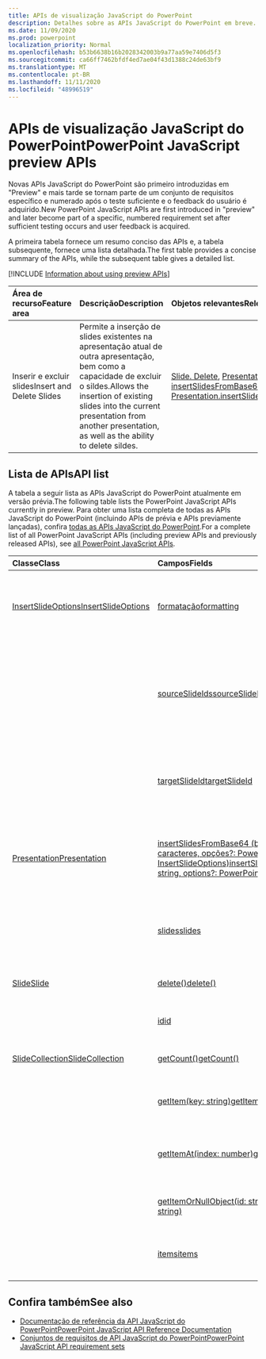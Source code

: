 ```yaml
---
title: APIs de visualização JavaScript do PowerPoint
description: Detalhes sobre as APIs JavaScript do PowerPoint em breve.
ms.date: 11/09/2020
ms.prod: powerpoint
localization_priority: Normal
ms.openlocfilehash: b53b6638b16b2028342003b9a77aa59e7406d5f3
ms.sourcegitcommit: ca66ff7462bfdf4ed7ae04f43d1388c24de63bf9
ms.translationtype: MT
ms.contentlocale: pt-BR
ms.lasthandoff: 11/11/2020
ms.locfileid: "48996519"
---
```

# <a name="powerpoint-javascript-preview-apis"></a><span data-ttu-id="7532c-103">APIs de visualização JavaScript do PowerPoint</span><span class="sxs-lookup"><span data-stu-id="7532c-103">PowerPoint JavaScript preview APIs</span></span>

<span data-ttu-id="7532c-104">Novas APIs JavaScript do PowerPoint são primeiro introduzidas em "Preview" e mais tarde se tornam parte de um conjunto de requisitos específico e numerado após o teste suficiente e o feedback do usuário é adquirido.</span><span class="sxs-lookup"><span data-stu-id="7532c-104">New PowerPoint JavaScript APIs are first introduced in "preview" and later become part of a specific, numbered requirement set after sufficient testing occurs and user feedback is acquired.</span></span>

<span data-ttu-id="7532c-105">A primeira tabela fornece um resumo conciso das APIs e, a tabela subsequente, fornece uma lista detalhada.</span><span class="sxs-lookup"><span data-stu-id="7532c-105">The first table provides a concise summary of the APIs, while the subsequent table gives a detailed list.</span></span>

[!INCLUDE [Information about using preview APIs](../../includes/using-preview-apis-host.md)]

| <span data-ttu-id="7532c-106">Área de recurso</span><span class="sxs-lookup"><span data-stu-id="7532c-106">Feature area</span></span> | <span data-ttu-id="7532c-107">Descrição</span><span class="sxs-lookup"><span data-stu-id="7532c-107">Description</span></span> | <span data-ttu-id="7532c-108">Objetos relevantes</span><span class="sxs-lookup"><span data-stu-id="7532c-108">Relevant objects</span></span> |
|:--- |:--- |:--- |
| <span data-ttu-id="7532c-109">Inserir e excluir slides</span><span class="sxs-lookup"><span data-stu-id="7532c-109">Insert and Delete Slides</span></span> | <span data-ttu-id="7532c-110">Permite a inserção de slides existentes na apresentação atual de outra apresentação, bem como a capacidade de excluir o sildes.</span><span class="sxs-lookup"><span data-stu-id="7532c-110">Allows the insertion of existing slides into the current presentation from another presentation, as well as the ability to delete sildes.</span></span> | <span data-ttu-id="7532c-111">[Slide. Delete](/javascript/api/powerpoint/powerpoint.slide#delete--), [Presentation. insertSlidesFromBase64](/javascript/api/powerpoint/powerpoint.presentation#insertslidesfrombase64-base64file--options-)</span><span class="sxs-lookup"><span data-stu-id="7532c-111">[Slide.delete](/javascript/api/powerpoint/powerpoint.slide#delete--), [Presentation.insertSlidesFromBase64](/javascript/api/powerpoint/powerpoint.presentation#insertslidesfrombase64-base64file--options-)</span></span>|

## <a name="api-list"></a><span data-ttu-id="7532c-112">Lista de APIs</span><span class="sxs-lookup"><span data-stu-id="7532c-112">API list</span></span>

<span data-ttu-id="7532c-113">A tabela a seguir lista as APIs JavaScript do PowerPoint atualmente em versão prévia.</span><span class="sxs-lookup"><span data-stu-id="7532c-113">The following table lists the PowerPoint JavaScript APIs currently in preview.</span></span> <span data-ttu-id="7532c-114">Para obter uma lista completa de todas as APIs JavaScript do PowerPoint (incluindo APIs de prévia e APIs previamente lançadas), confira [todas as APIs JavaScript do PowerPoint](/javascript/api/powerpoint?view=powerpoint-js-preview&preserve-view=true).</span><span class="sxs-lookup"><span data-stu-id="7532c-114">For a complete list of all PowerPoint JavaScript APIs (including preview APIs and previously released APIs), see [all PowerPoint JavaScript APIs](/javascript/api/powerpoint?view=powerpoint-js-preview&preserve-view=true).</span></span>

| <span data-ttu-id="7532c-115">Classe</span><span class="sxs-lookup"><span data-stu-id="7532c-115">Class</span></span> | <span data-ttu-id="7532c-116">Campos</span><span class="sxs-lookup"><span data-stu-id="7532c-116">Fields</span></span> | <span data-ttu-id="7532c-117">Descrição</span><span class="sxs-lookup"><span data-stu-id="7532c-117">Description</span></span> |
|:---|:---|:---|
|[<span data-ttu-id="7532c-118">InsertSlideOptions</span><span class="sxs-lookup"><span data-stu-id="7532c-118">InsertSlideOptions</span></span>](/javascript/api/powerpoint/powerpoint.insertslideoptions)|[<span data-ttu-id="7532c-119">formatação</span><span class="sxs-lookup"><span data-stu-id="7532c-119">formatting</span></span>](/javascript/api/powerpoint/powerpoint.insertslideoptions#formatting)|<span data-ttu-id="7532c-120">Especifica a formatação a ser usada durante a inserção do slide.</span><span class="sxs-lookup"><span data-stu-id="7532c-120">Specifies which formatting to use during slide insertion.</span></span>|
||[<span data-ttu-id="7532c-121">sourceSlideIds</span><span class="sxs-lookup"><span data-stu-id="7532c-121">sourceSlideIds</span></span>](/javascript/api/powerpoint/powerpoint.insertslideoptions#sourceslideids)|<span data-ttu-id="7532c-122">Especifica os slides da apresentação de origem que serão inseridos na apresentação atual.</span><span class="sxs-lookup"><span data-stu-id="7532c-122">Specifies the slides from the source presentation that will be inserted into the current presentation.</span></span>|
||[<span data-ttu-id="7532c-123">targetSlideId</span><span class="sxs-lookup"><span data-stu-id="7532c-123">targetSlideId</span></span>](/javascript/api/powerpoint/powerpoint.insertslideoptions#targetslideid)|<span data-ttu-id="7532c-124">Especifica onde os novos slides serão inseridos na apresentação.</span><span class="sxs-lookup"><span data-stu-id="7532c-124">Specifies where in the presentation the new slides will be inserted.</span></span>|
|[<span data-ttu-id="7532c-125">Presentation</span><span class="sxs-lookup"><span data-stu-id="7532c-125">Presentation</span></span>](/javascript/api/powerpoint/powerpoint.presentation)|[<span data-ttu-id="7532c-126">insertSlidesFromBase64 (base64file: cadeia de caracteres, opções?: PowerPoint. InsertSlideOptions)</span><span class="sxs-lookup"><span data-stu-id="7532c-126">insertSlidesFromBase64(base64File: string, options?: PowerPoint.InsertSlideOptions)</span></span>](/javascript/api/powerpoint/powerpoint.presentation#insertslidesfrombase64-base64file--options-)|<span data-ttu-id="7532c-127">Insere os slides especificados de uma apresentação na apresentação atual.</span><span class="sxs-lookup"><span data-stu-id="7532c-127">Inserts the specified slides from a presentation into the current presentation.</span></span>|
||[<span data-ttu-id="7532c-128">slides</span><span class="sxs-lookup"><span data-stu-id="7532c-128">slides</span></span>](/javascript/api/powerpoint/powerpoint.presentation#slides)|<span data-ttu-id="7532c-129">Retorna uma coleção ordenada de slides da apresentação.</span><span class="sxs-lookup"><span data-stu-id="7532c-129">Returns an ordered collection of slides in the presentation.</span></span>|
|[<span data-ttu-id="7532c-130">Slide</span><span class="sxs-lookup"><span data-stu-id="7532c-130">Slide</span></span>](/javascript/api/powerpoint/powerpoint.slide)|[<span data-ttu-id="7532c-131">delete()</span><span class="sxs-lookup"><span data-stu-id="7532c-131">delete()</span></span>](/javascript/api/powerpoint/powerpoint.slide#delete--)|<span data-ttu-id="7532c-132">Exclui o slide da apresentação.</span><span class="sxs-lookup"><span data-stu-id="7532c-132">Deletes the slide from the presentation.</span></span>|
||[<span data-ttu-id="7532c-133">id</span><span class="sxs-lookup"><span data-stu-id="7532c-133">id</span></span>](/javascript/api/powerpoint/powerpoint.slide#id)|<span data-ttu-id="7532c-134">Obtém a ID exclusiva do slide.</span><span class="sxs-lookup"><span data-stu-id="7532c-134">Gets the unique ID of the slide.</span></span>|
|[<span data-ttu-id="7532c-135">SlideCollection</span><span class="sxs-lookup"><span data-stu-id="7532c-135">SlideCollection</span></span>](/javascript/api/powerpoint/powerpoint.slidecollection)|[<span data-ttu-id="7532c-136">getCount()</span><span class="sxs-lookup"><span data-stu-id="7532c-136">getCount()</span></span>](/javascript/api/powerpoint/powerpoint.slidecollection#getcount--)|<span data-ttu-id="7532c-137">Obtém o número de slides na coleção.</span><span class="sxs-lookup"><span data-stu-id="7532c-137">Gets the number of slides in the collection.</span></span>|
||[<span data-ttu-id="7532c-138">getItem(key: string)</span><span class="sxs-lookup"><span data-stu-id="7532c-138">getItem(key: string)</span></span>](/javascript/api/powerpoint/powerpoint.slidecollection#getitem-key-)|<span data-ttu-id="7532c-139">Obtém um slide usando sua ID exclusiva.</span><span class="sxs-lookup"><span data-stu-id="7532c-139">Gets a slide using its unique ID.</span></span>|
||[<span data-ttu-id="7532c-140">getItemAt(index: number)</span><span class="sxs-lookup"><span data-stu-id="7532c-140">getItemAt(index: number)</span></span>](/javascript/api/powerpoint/powerpoint.slidecollection#getitemat-index-)|<span data-ttu-id="7532c-141">Obtém um slide usando seu índice baseado em zero na coleção.</span><span class="sxs-lookup"><span data-stu-id="7532c-141">Gets a slide using its zero-based index in the collection.</span></span>|
||[<span data-ttu-id="7532c-142">getItemOrNullObject(id: string)</span><span class="sxs-lookup"><span data-stu-id="7532c-142">getItemOrNullObject(id: string)</span></span>](/javascript/api/powerpoint/powerpoint.slidecollection#getitemornullobject-id-)|<span data-ttu-id="7532c-143">Obtém um slide usando sua ID exclusiva.</span><span class="sxs-lookup"><span data-stu-id="7532c-143">Gets a slide using its unique ID.</span></span>|
||[<span data-ttu-id="7532c-144">items</span><span class="sxs-lookup"><span data-stu-id="7532c-144">items</span></span>](/javascript/api/powerpoint/powerpoint.slidecollection#items)|<span data-ttu-id="7532c-145">Obtém os itens filhos carregados nesta coleção.</span><span class="sxs-lookup"><span data-stu-id="7532c-145">Gets the loaded child items in this collection.</span></span>|

## <a name="see-also"></a><span data-ttu-id="7532c-146">Confira também</span><span class="sxs-lookup"><span data-stu-id="7532c-146">See also</span></span>

- [<span data-ttu-id="7532c-147">Documentação de referência da API JavaScript do PowerPoint</span><span class="sxs-lookup"><span data-stu-id="7532c-147">PowerPoint JavaScript API Reference Documentation</span></span>](/javascript/api/powerpoint?view=powerpoint-js-preview&preserve-view=true)
- [<span data-ttu-id="7532c-148">Conjuntos de requisitos de API JavaScript do PowerPoint</span><span class="sxs-lookup"><span data-stu-id="7532c-148">PowerPoint JavaScript API requirement sets</span></span>](powerpoint-api-requirement-sets.md)
